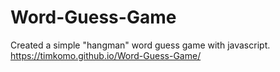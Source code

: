 # Word-Guess-Game
Created a simple "hangman" word guess game with javascript.
https://timkomo.github.io/Word-Guess-Game/
